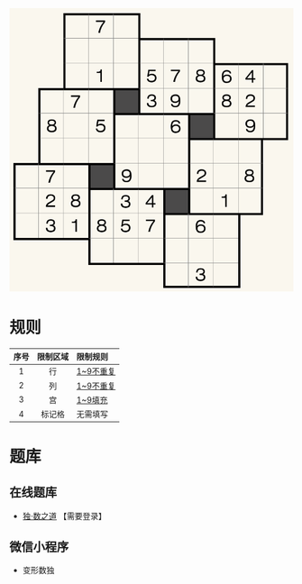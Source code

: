 ![](../../../images/sudoku/破碎数独.png)

# 规则
| 序号  | 限制区域 | 限制规则      |
|:---:|:----:|:----------|
|  1  |  行   | [1~9不重复] |
|  2  |  列   | [1~9不重复] |
|  3  |  宫   | [1~9填充]  |
|  4  | 标记格  | 无需填写      |

# 题库

## 在线题库
- [独·数之道](http://www.sudokufans.org.cn/lx/game.index.php?type=yw2) 【需要登录】

## 微信小程序
- 变形数独

[1~9不重复]: ../../../rules.md#1to9不重复
[1~9填充]: ../../../rules.md#1to9填充
